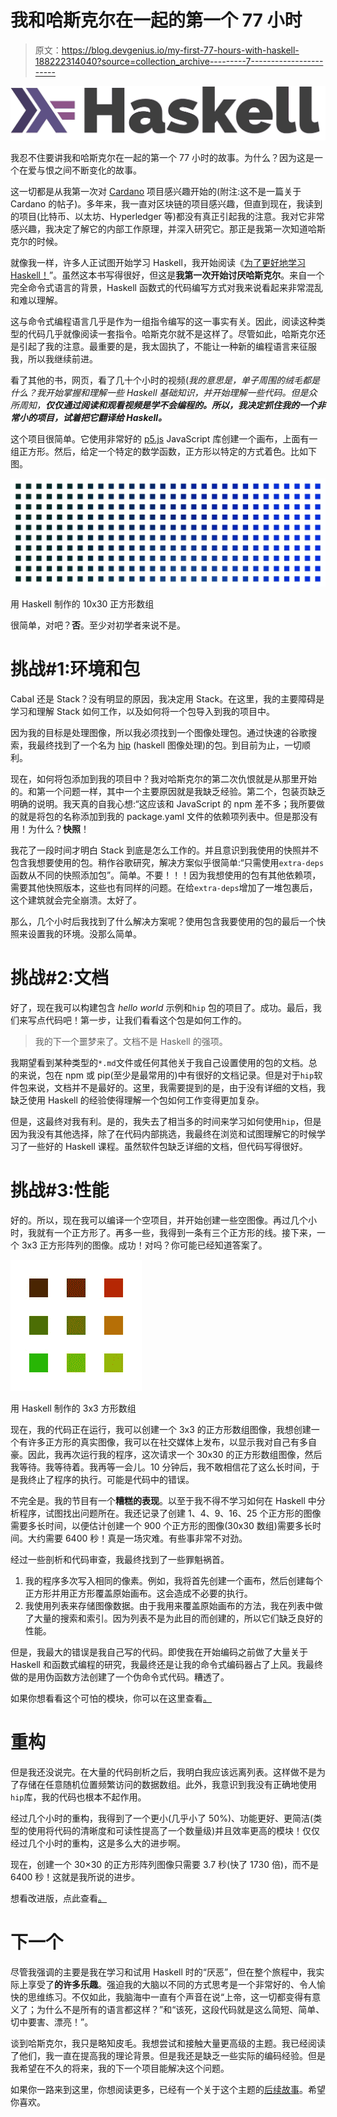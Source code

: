 # 我和哈斯克尔在一起的第一个 77 小时

> 原文：<https://blog.devgenius.io/my-first-77-hours-with-haskell-188222314040?source=collection_archive---------7----------------------->

![](img/d7bd9172a021fbeed4b31926c61ff4d9.png)

我忍不住要讲我和哈斯克尔在一起的第一个 77 小时的故事。为什么？因为这是一个在爱与恨之间不断变化的故事。

这一切都是从我第一次对 [Cardano](https://cardano.org/) 项目感兴趣开始的(附注:这不是一篇关于 Cardano 的帖子)。多年来，我一直对区块链的项目感兴趣，但直到现在，我读到的项目(比特币、以太坊、Hyperledger 等)都没有真正引起我的注意。我对它非常感兴趣，我决定了解它的内部工作原理，并深入研究它。那正是我第一次知道哈斯克尔的时候。

就像我一样，许多人正试图开始学习 Haskell，我开始阅读《[为了更好地学习 Haskell！](http://learnyouahaskell.com/)”。虽然这本书写得很好，但这是**我第一次开始讨厌哈斯克尔**。来自一个完全命令式语言的背景，Haskell 函数式的代码编写方式对我来说看起来非常混乱和难以理解。

这与命令式编程语言几乎是作为一组指令编写的这一事实有关。因此，阅读这种类型的代码几乎就像阅读一套指令。哈斯克尔就不是这样了。尽管如此，哈斯克尔还是引起了我的注意。最重要的是，我太固执了，不能让一种新的编程语言来征服我，所以我继续前进。

看了其他的书，网页，看了几十个小时的视频(*我的意思是，单子周围的绒毛都是什么？我开始掌握和理解一些 Haskell 基础知识，并开始理解一些代码。但是众所周知，**仅仅通过阅读和观看视频是学不会编程的。所以，我决定抓住我的一个非常小的项目，试着把它翻译给 Haskell。***

这个项目很简单。它使用非常好的 [p5.js](https://p5js.org/) JavaScript 库创建一个画布，上面有一组正方形。然后，给定一个特定的数学函数，正方形以特定的方式着色。比如下图。

![](img/ad0896eab181854075f25ac84ab43f1b.png)

用 Haskell 制作的 10x30 正方形数组

很简单，对吧？**否**。至少对初学者来说不是。

# 挑战#1:环境和包

Cabal 还是 Stack？没有明显的原因，我决定用 Stack。在这里，我的主要障碍是学习和理解 Stack 如何工作，以及如何将一个包导入到我的项目中。

因为我的目标是处理图像，所以我必须找到一个图像处理包。通过快速的谷歌搜索，我最终找到了一个名为 [hip](https://www.stackage.org/package/hip) (haskell 图像处理)的包。到目前为止，一切顺利。

现在，如何将包添加到我的项目中？我对哈斯克尔的第二次仇恨就是从那里开始的。和第一个问题一样，其中一个主要原因就是我缺乏经验。第二个，包装页缺乏明确的说明。我天真的自我心想:“这应该和 JavaScript 的 npm 差不多；我所要做的就是将包的名称添加到我的 package.yaml 文件的依赖项列表中。但是那没有用！为什么？**快照**！

我花了一段时间才明白 Stack 到底是怎么工作的。并且意识到我使用的快照并不包含我想要使用的包。稍作谷歌研究，解决方案似乎很简单:“只需使用`extra-deps`函数从不同的快照添加包”。简单。不要！！！因为我想使用的包有其他依赖项，需要其他快照版本，这些也有同样的问题。在给`extra-deps`增加了一堆包裹后，这个建筑就会完全崩溃。太好了。

那么，几个小时后我找到了什么解决方案呢？使用包含我要使用的包的最后一个快照来设置我的环境。没那么简单。

# 挑战#2:文档

好了，现在我可以构建包含 *hello world* 示例和`hip` 包的项目了。成功。最后，我们来写点代码吧！第一步，让我们看看这个包是如何工作的。

> 我的下一个噩梦来了。文档不是 Haskell 的强项。

我期望看到某种类型的`*.md`文件或任何其他关于我自己设置使用的包的文档。总的来说，包在 npm 或 pip(至少是最常用的)中有很好的文档记录。但是对于`hip`软件包来说，文档并不是最好的。这里，我需要提到的是，由于没有详细的文档，我缺乏使用 Haskell 的经验使得理解一个包如何工作变得更加复杂。

但是，这最终对我有利。是的，我失去了相当多的时间来学习如何使用`hip`，但是因为我没有其他选择，除了在代码内部挑选，我最终在浏览和试图理解它的时候学习了一些好的 Haskell 课程。虽然软件包缺乏详细的文档，但代码写得很好。

# 挑战#3:性能

好的。所以，现在我可以编译一个空项目，并开始创建一些空图像。再过几个小时，我就有一个正方形了。再多一些，我得到一条有三个正方形的线。接下来，一个 3x3 正方形阵列的图像。成功！对吗？你可能已经知道答案了。

![](img/ff13fa14594a27ca256b37dc967597d2.png)

用 Haskell 制作的 3x3 方形数组

现在，我的代码正在运行，我可以创建一个 3x3 的正方形数组图像，我想创建一个有许多正方形的真实图像，我可以在社交媒体上发布，以显示我对自己有多自豪。因此，我再次运行我的程序，这次请求一个 30x30 的正方形数组图像，然后我等待。我等待着。我再等一会儿。10 分钟后，我不敢相信花了这么长时间，于是我终止了程序的执行。可能是代码中的错误。

不完全是。我的节目有一个**糟糕的表现**。以至于我不得不学习如何在 Haskell 中分析程序，试图找出问题所在。我还记录了创建 1、4、9、16、25 个正方形的图像需要多长时间，以便估计创建一个 900 个正方形的图像(30x30 数组)需要多长时间。大约需要 6400 秒！真是一场灾难。有些事非常不对劲。

经过一些剖析和代码审查，我最终找到了一些罪魁祸首。

1.  我的程序多次写入相同的像素。例如，我将首先创建一个画布，然后创建每个正方形并用正方形覆盖原始画布。这会造成不必要的执行。
2.  我使用列表来存储图像数据。由于我用来覆盖原始画布的方法，我在列表中做了大量的搜索和索引。因为列表不是为此目的而创建的，所以它们缺乏良好的性能。

但是，我最大的错误是我自己写的代码。即使我在开始编码之前做了大量关于 Haskell 和函数式编程的研究，我最终还是让我的命令式编码器占了上风。我最终做的是用伪函数方法创建了一个伪命令式代码。糟透了。

如果你想看看这个可怕的模块，你可以在这里查看[。](https://gist.github.com/fabiomolinar/301d7ea6628d4687203bf5ffa450afa2)

# 重构

但是我还没说完。在大量的代码剖析之后，我明白我应该远离列表。这样做不是为了存储在任意随机位置频繁访问的数据数组。此外，我意识到我没有正确地使用`hip`库，我的代码也根本不起作用。

经过几个小时的重构，我得到了一个更小(几乎小了 50%)、功能更好、更简洁(类型的使用将代码的清晰度和可读性提高了一个数量级)并且效率更高的模块！仅仅经过几个小时的重构，这是多么大的进步啊。

现在，创建一个 30×30 的正方形阵列图像只需要 3.7 秒(快了 1730 倍)，而不是 6400 秒！这就是我所说的进步。

想看改进版，点此查看[。](https://gist.github.com/fabiomolinar/3c71c09dc4502af339df086894b77827)

# 下一个

尽管我强调的主要是我在学习和试用 Haskell 时的“厌恶”，但在整个旅程中，我实际上享受了**的许多乐趣**。强迫我的大脑以不同的方式思考是一个非常好的、令人愉快的思维练习。不仅如此，我脑海中一直有个声音在说“上帝，这一切都变得有意义了；为什么不是所有的语言都这样？”和“该死，这段代码就是这么简短、简单、切中要害、漂亮！”。

谈到哈斯克尔，我只是略知皮毛。我想尝试和接触大量更高级的主题。我已经阅读了他们，我一直在提高我的理论背景。但是我还是缺乏一些实际的编码经验。但是我希望在不久的将来，我的下一个项目能解决这个问题。

如果你一路来到这里，你想阅读更多，已经有一个关于这个主题的[后续故事](https://medium.com/@fabiomolinar/importing-csv-data-with-haskell-and-the-worlds-dependency-on-fossil-fuels-7070e7796b4a)。希望你喜欢。